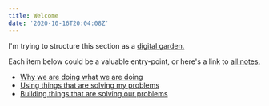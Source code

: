 ```yaml
---
title: Welcome
date: '2020-10-16T20:04:08Z'
---
```


I'm trying to structure this section as a [digital garden.](https://dg-webring.netlify.app)

Each item below could be a valuable entry-point, or here's a link to [all notes.](/notes/all)

- [Why we are doing what we are doing](./why-we-are-doing-what-we-are-doing.md)
- [Using things that are solving my problems](./using-things.md)
- [Building things that are solving our problems](./building-things.md)
